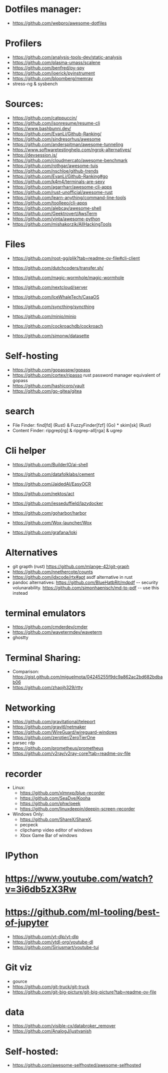 
# Dotfiles manager:
* https://github.com/webpro/awesome-dotfiles

# Profilers
* https://github.com/analysis-tools-dev/static-analysis
* https://github.com/plasma-umass/scalene
* https://github.com/benfred/py-spy
* https://github.com/joerick/pyinstrument
* https://github.com/bloomberg/memray
* stress-ng & sysbench

# Sources:
* https://github.com/catppuccin/
* https://github.com/jsonresume/resume-cli
* https://www.bashbunni.dev/
* https://github.com/EvanLi/Github-Ranking/
* https://github.com/sindresorhus/awesome
* https://github.com/anderspitman/awesome-tunneling
* https://www.softwaretestinghelp.com/ngrok-alternatives/
* https://devsession.is/
* https://github.com/cloudmercato/awesome-benchmark
* https://github.com/rothgar/awesome-tuis
* https://github.com/nschloe/github-trends
* https://github.com/EvanLi/Github-Ranking#go
* https://github.com/k4m4/terminals-are-sexy
* https://github.com/agarrharr/awesome-cli-apps
* https://github.com/rust-unofficial/awesome-rust
* https://github.com/learn-anything/command-line-tools
* https://github.com/toolleeo/cli-apps
* https://github.com/alebcay/awesome-shell
* https://github.com/Geektrovert/AwsTerm
* https://github.com/vinta/awesome-python
* https://github.com/mishakorzik/AllHackingTools


# Files
* https://github.com/root-gg/plik?tab=readme-ov-file#cli-client
* https://github.com/dutchcoders/transfer.sh/
* https://github.com/magic-wormhole/magic-wormhole
* https://github.com/nextcloud/server
* https://github.com/IceWhaleTech/CasaOS
* https://github.com/syncthing/syncthing

* https://github.com/minio/minio
* https://github.com/cockroachdb/cockroach
* https://github.com/simonw/datasette


# Self-hosting
* https://github.com/gopasspw/gopass
* https://github.com/cortex/ripasso rust password manager equivalent of gopass
* https://github.com/hashicorp/vault
* https://github.com/go-gitea/gitea

# search
* File Finder: find[fd] (Rust) & FuzzyFinder[fzf] (Go) * skim[sk] (Rust)
* Content Finder: ripgrep[rg] & ripgrep-all[rga] & ugrep


# Cli helper
* https://github.com/BuilderIO/ai-shell

* https://github.com/datafolklabs/cement
* https://github.com/JaidedAI/EasyOCR
* https://github.com/nektos/act

* https://github.com/jesseduffield/lazydocker
* https://github.com/goharbor/harbor

* https://github.com/Wox-launcher/Wox
* https://github.com/grafana/loki

# Alternatives
* git grapth (rust) https://github.com/mlange-42/git-graph
* https://github.com/nnethercote/counts
* https://github.com/jdxcode/rtx#apt asdf alternative in rust
* pandoc alternatives: https://github.com/BlueHatbRit/mdpdf -- security volunarability. https://github.com/simonhaenisch/md-to-pdf  -- use this instead

# terminal emulators
* https://github.com/cmderdev/cmder
* https://github.com/wavetermdev/waveterm
* ghostty

# Terminal Sharing:
* Comparison: https://gist.github.com/miguelmota/04245255f9dc9a862ac2bd682bdbab06
* https://github.com/zhaojh329/rtty

# Networking
* https://github.com/gravitational/teleport
* https://github.com/gravitl/netmaker
* https://github.com/WireGuard/wireguard-windows
* https://github.com/zerotier/ZeroTierOne
* parsec rdp
* https://github.com/prometheus/prometheus
* https://github.com/v2ray/v2ray-core?tab=readme-ov-file

# recorder
* Linux:
    * https://github.com/xlmnxp/blue-recorder
    * https://github.com/SeaDve/Kooha
    * https://github.com/phw/peek
    * https://github.com/linuxdeepin/deepin-screen-recorder
* Windows Only:
    * https://github.com/ShareX/ShareX.
    * pecpeck
    * clipchamp video editor of windows
    * Xbox Game Bar of windows

# IPython
# https://www.youtube.com/watch?v=3i6db5zX3Rw
# https://github.com/ml-tooling/best-of-jupyter
* https://github.com/yt-dlp/yt-dlp
* https://github.com/ytdl-org/youtube-dl
* https://github.com/Siriusmart/youtube-tui


# Git viz
* gource
* https://github.com/git-truck/git-truck
* https://github.com/git-big-picture/git-big-picture?tab=readme-ov-file

# data
* https://github.com/visible-cx/databroker_remover
* https://github.com/AnalogJ/justvanish

# Self-hosted:
* https://github.com/awesome-selfhosted/awesome-selfhosted
